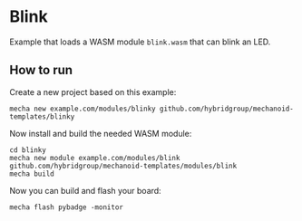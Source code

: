 # Blink

Example that loads a WASM module `blink.wasm` that can blink an LED.

## How to run

Create a new project based on this example:

```
mecha new example.com/modules/blinky github.com/hybridgroup/mechanoid-templates/blinky
```

Now install and build the needed WASM module:

```
cd blinky
mecha new module example.com/modules/blink github.com/hybridgroup/mechanoid-templates/modules/blink
mecha build
```

Now you can build and flash your board:

```
mecha flash pybadge -monitor
```
